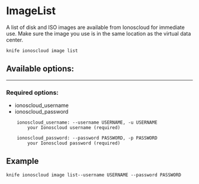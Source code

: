# ImageList

A list of disk and ISO images are available from Ionoscloud for immediate use. Make sure the image you use is in the same location as the virtual data center.

    knife ionoscloud image list


## Available options:
---

### Required options:
* ionoscloud_username
* ionoscloud_password

```
    ionoscloud_username: --username USERNAME, -u USERNAME
        your Ionoscloud username (required)

    ionoscloud_password: --password PASSWORD, -p PASSWORD
        your Ionoscloud password (required)

```

## Example

    knife ionoscloud image list--username USERNAME --password PASSWORD
